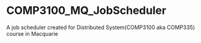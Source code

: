 # COMP3100_MQ_JobScheduler
A job scheduler created for Distributed System(COMP3100 aka COMP335) course in Macquarie
